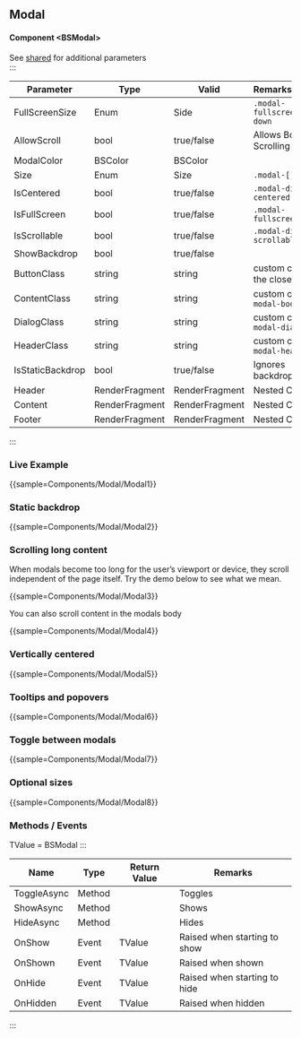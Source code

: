﻿## Modal
#### Component \<BSModal\>
See [shared](layout/shared) for additional parameters    
:::

| Parameter        | Type           | Valid          | Remarks/Output                    | 
|------------------|----------------|----------------|-----------------------------------|
| FullScreenSize   | Enum           | Side           | `.modal-fullscreen-[]-down`       | {.table-striped}
| AllowScroll      | bool           | true/false     | Allows Body Scrolling             | 
| ModalColor       | BSColor        | BSColor        |                                   |
| Size             | Enum           | Size           | `.modal-[]`                       |
| IsCentered       | bool           | true/false     | `.modal-dialog-centered`          |
| IsFullScreen     | bool           | true/false     | `.modal-fullscreen`               |
| IsScrollable     | bool           | true/false     | `.modal-dialog-scrollable`        |
| ShowBackdrop     | bool           | true/false     |                                   |
| ButtonClass      | string         | string         | custom class for the close button |
| ContentClass     | string         | string         | custom class for `modal-body`     |
| DialogClass      | string         | string         | custom class for `modal-dialog`   |
| HeaderClass      | string         | string         | custom class for `modal-header`   |
| IsStaticBackdrop | bool           | true/false     | Ignores backdrop clicks           |
| Header           | RenderFragment | RenderFragment | Nested Content                    |
| Content          | RenderFragment | RenderFragment | Nested Content                    |
| Footer           | RenderFragment | RenderFragment | Nested Content                    |

:::

### Live Example

{{sample=Components/Modal/Modal1}}

### Static backdrop

{{sample=Components/Modal/Modal2}}

### Scrolling long content
When modals become too long for the user’s viewport or device, they scroll independent of the page itself. Try the demo below to see what we mean.

{{sample=Components/Modal/Modal3}}

You can also scroll content in the modals body

{{sample=Components/Modal/Modal4}}

### Vertically centered

{{sample=Components/Modal/Modal5}}

### Tooltips and popovers

{{sample=Components/Modal/Modal6}}

### Toggle between modals

{{sample=Components/Modal/Modal7}}

### Optional sizes

{{sample=Components/Modal/Modal8}}

### Methods / Events
TValue = BSModal
:::

| Name        | Type   | Return Value | Remarks                      |
|-------------|--------|--------------|------------------------------|
| ToggleAsync | Method |              | Toggles                      |
| ShowAsync   | Method |              | Shows                        |
| HideAsync   | Method |              | Hides                        |
| OnShow      | Event  | TValue       | Raised when starting to show |
| OnShown     | Event  | TValue       | Raised when shown            |
| OnHide      | Event  | TValue       | Raised when starting to hide |
| OnHidden    | Event  | TValue       | Raised when hidden           |
:::